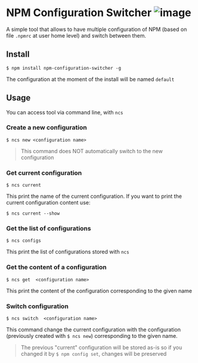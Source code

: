 # NPM Configuration Switcher  ![image](https://travis-ci.org/thommibens/npm-configuration-switcher.svg?branch=master)
A simple tool that allows to have multiple configuration of NPM (based on file `.npmrc` at user home level) and switch between them.

## Install
  ```console
  $ npm install npm-configuration-switcher -g
  ```
The configuration at the moment of the install will be named `default`

## Usage
You can access tool via command line, with `ncs`

### Create a new configuration 
  ```console
  $ ncs new <configuration name>
  ```
 > This command does NOT automatically switch to the new configuration
 
### Get current configuration 
  ```console
  $ ncs current
  ```
  This print the name of the current configuration.
  If you want to print the current configuration content use:
  ```console
  $ ncs current --show
  ```
  
### Get the list of configurations
  ```console
  $ ncs configs
  ```
  This print the list of configurations stored with `ncs`
  
  
### Get the content of a configuration
  ```console
  $ ncs get  <configuration name>
  ```
  This print the content of the configuration corresponding to the given name
  
### Switch configuration
  ```console
  $ ncs switch  <configuration name>
  ```
  This command change the current configuration with the configuration (previously created with `$ ncs new`)
  corresponding to the given name.
 > The previous "current" configuration will be stored as-is so if you changed it by `$ npm config set`, changes will be preserved


  
